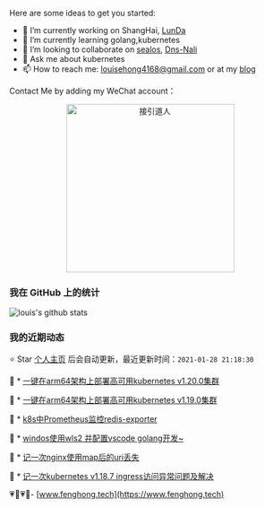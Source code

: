 Here are some ideas to get you started:

- 🔭 I’m currently working on ShangHai,  [LunDa](https://www.learnta.com/) 
- 🌱 I’m currently learning golang,kubernetes
- 👯 I’m looking to collaborate on [sealos](https://github.com/fanux/sealos), [Dns-Nali](https://github.com/zu1k/nali/pull/16)
- 💬 Ask me about kubernetes
- 📫 How to reach me: louisehong4168@gmail.com or at my [blog](https://www.fenghong.tech/)

Contact Me by adding my WeChat account：
<div align="center">
  <p>
    
  <img src="https://www.fenghong.tech/images/images/wechat-qrcode.png" width="300" alt="接引道人" />

  </p>
</div>

### 我在 GitHub 上的统计

![louis's github stats](https://github-readme-stats.vercel.app/api?username=oldthreefeng&show_icons=true&hide_border=false)

<!--events start -->

### 我的近期动态

⭐️ Star [个人主页](https://github.com/oldthreefeng/oldthreefeng) 后会自动更新，最近更新时间：`2021-01-28 21:18:30`

📝 *  [一键在arm64架构上部署高可用kubernetes v1.20.0集群](https://www.fenghong.tech/blog/kubernetes/sealos-install-arm64-1.20/)

 
📝 *  [一键在arm64架构上部署高可用kubernetes v1.19.0集群](https://www.fenghong.tech/blog/kubernetes/sealos-install-arm64/)

 
📝 *  [k8s中Prometheus监控redis-exporter](https://www.fenghong.tech/blog/kubernetes/kubernetes-prometheus-redis-exporter/)

 
📝 *  [windos使用wls2 并配置vscode golang开发~](https://www.fenghong.tech/blog/tools/windows-wls2-vscode-go/)

 
📝 *  [记一次nginx使用map后的uri丢失](https://www.fenghong.tech/blog/ops/nginx-map-args/)

 
📝 *  [记一次kubernetes v1.18.7 ingress访问异常问题及解决](https://www.fenghong.tech/blog/kubernetes/kubernetes-ingress-bug-1.18.8/)

 


<!--events end -->

 💗🌙💗🌙- [www.fenghong.tech](https://www.fenghong.tech)
